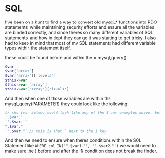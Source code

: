 # SQL
I've been on a hunt to find a way to convert old mysql_* functions into PDO statements, while maintaining security efforts and ensure all the variables are binded correctly, and since theres so many different variables of SQL statements, and how in dept they can go it was starting to get tricky.
I also had to keep in mind that most of my SQL statements had different variable types within the statement itself.

these could be found before and within the = mysql_query()
```php
$var
$var['array']
$var['array']['levels']
$this->var
$this->var['array']
$this->var['array']['levels']
```
And then when one of those variables are within the mysql_query(PARAMETER) they could look like the following:
```php
// the $var below, could look like any of the 6 var examples above, but for simplicity, I'm using $var
'.$var.'
`'.$var.'`
".$var."
`".$var."` // this is that ` next to the 1 key
```
And then we need to ensure when theres conditions within the SQL Statement like `WHERE col IN('".$var1."', '".$var2."')` we would need to make sure the ) before and after the IN condition does not break the finder.
